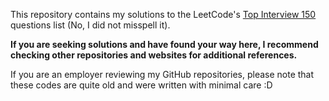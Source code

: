 This repository contains my solutions to the LeetCode's [Top Interview 150](https://leetcode.com/studyplan/top-interview-150/) questions list (No, I did not misspell it).

**If you are seeking solutions and have found your way here, I recommend checking other repositories and websites for additional references.**

If you are an employer reviewing my GitHub repositories, please note that these codes are quite old and were written with minimal care :D
